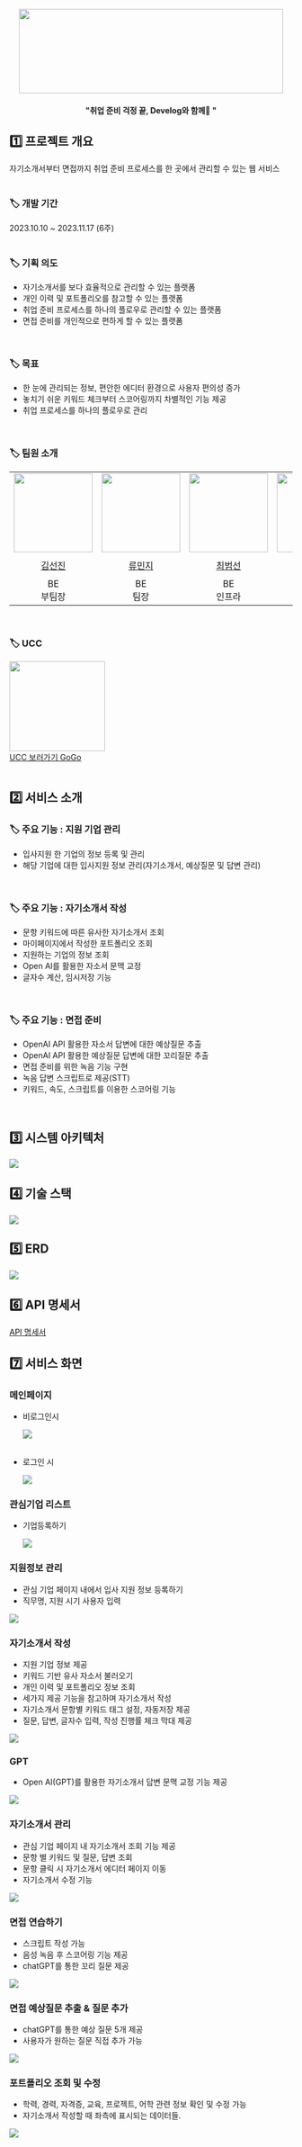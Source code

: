 <div align="center">
  <br />
<img src="etc/img/logo.png" width="470" height="150"/>
    <h4>"취업 준비 걱정 끝, Develog와 함께🎈 "</h4>
</div>

<h2>1️⃣ 프로젝트 개요</h2> 
자기소개서부터 면접까지 취업 준비 프로세스를 한 곳에서 관리할 수 있는 웹 서비스
<br />
<br />

### 🏷️ 개발 기간
2023.10.10 ~ 2023.11.17 (6주) 
<br />
<br />

### 🏷️ 기획 의도
- 자기소개서를 보다 효율적으로 관리할 수 있는 플랫폼
- 개인 이력 및 포트폴리오를 참고할 수 있는 플랫폼
- 취업 준비 프로세스를 하나의 플로우로 관리할 수 있는 플랫폼
- 면접 준비를 개인적으로 편하게 할 수 있는 플랫폼

<br />

### 🏷️ 목표
- 한 눈에 관리되는 정보, 편안한 에디터 환경으로 사용자 편의성 증가
- 놓치기 쉬운 키워드 체크부터 스코어링까지 차별적인 기능 제공
- 취업 프로세스를 하나의 플로우로 관리
<br />

### 🏷️ 팀원 소개
<div>
<table>
    <tr>
      <td height="140px" align="center"><a href="https://github.com/sunjinb"><img src="etc/img/Team선진.PNG" width="140px" /></a></td>
      <td height="140px" align="center"><a href="https://github.com/mxnzx"><img src="etc/img/Team민지.PNG" width="140px" /></a></td>
      <td height="140px" align="center"><a href="https://github.com/bmsnc"><img src="etc/img/Team범선.PNG" width="140px" /></a></td>
      <td height="140px" align="center"><a href="https://github.com/Sohyun043011"><img src="etc/img/Team소현.PNG" width="140px" /></a></td>
      <td height="140px" align="center"><a href="https://github.com/wldbs8241"><img src="etc/img/Team지윤.PNG" width="140px" /></a></td>
      <td height="140px" align="center"><a href="https://github.com/golddonge"><img src="etc/img/Team동민.PNG" width="140px" /></a></td>
    </tr>
    <tr>
        <td height="40px" align="center"><a href="https://github.com/sunjinb">김선진</a></td>
        <td height="40px" align="center"><a href="https://github.com/mxnzx">류민지</a></td>
        <td height="40px" align="center"><a href="https://github.com/bmsnc">최범선</a></td>
        <td height="40px" align="center"><a href="https://github.com/Sohyun043011">박소현</a></td>
        <td height="40px" align="center"><a href="https://github.com/wldbs8241">송지윤</a></td>
        <td height="40px" align="center"><a href="https://github.com/golddonge">신동민</a></td>
    </tr>
    <tr>
        <td height="40px" align="center">BE<br>부팀장</td>
        <td height="40px" align="center">BE<br>팀장</td>
        <td height="40px" align="center">BE<br>인프라</td>
        <td height="40px" align="center">FE<br>인프라</td>
        <td height="40px" align="center">FE<br>Jira/Git</td>
        <td height="40px" align="center">FE<br>UCC</td>
    </tr>
</table>
</div>
<br />


### 🏷️ UCC
<a href="https://github.com/Sohyun043011](https://www.youtube.com/watch?v=vzH0BbY1lxA" marginTop="0" height="150" ><img src="https://cdn-icons-png.flaticon.com/512/725/725300.png"  height="160" width="170" /><br />UCC 보러가기 GoGo </a>
<br />
<br />


<h2>2️⃣ 서비스 소개</h2> 

### 🏷️ 주요 기능 : 지원 기업 관리
- 입사지원 한 기업의 정보 등록 및 관리
- 해당 기업에 대한 입사지원 정보 관리(자기소개서, 예상질문 및 답변 관리) 
<br />

### 🏷️ 주요 기능 : 자기소개서 작성
- 문항 키워드에 따른 유사한 자기소개서 조회
- 마이페이지에서 작성한 포트폴리오 조회
- 지원하는 기업의 정보 조회
- Open AI를 활용한 자소서 문맥 교정
- 글자수 계산, 임시저장 기능
<br />

### 🏷️ 주요 기능 : 면접 준비
- OpenAI API 활용한 자소서 답변에 대한 예상질문 추출
- OpenAI API 활용한 예상질문 답변에 대한 꼬리질문 추출
- 면접 준비를 위한 녹음 기능 구현
- 녹음 답변 스크립트로 제공(STT)
- 키워드, 속도, 스크립트를 이용한 스코어링 기능
<br />

<h2>3️⃣ 시스템 아키텍처</h2> 
<img src="etc/img/시스템_아키텍처.png" />
<br />

<h2>4️⃣ 기술 스택</h2> 
<img src="etc/img/기술스택.png" />
<br />

<h2>5️⃣ ERD</h2> 
 <img src="etc/img/ERD.png" />
<br />

<h2>6️⃣ API 명세서</h2>
<a href="https://educated-horn-9ae.notion.site/c6f8f48adc6f4535ae402d06777fda74?v=e65a4a0f258c42d6aeca896e1439a565">API 명세서</a>
 <br />

<h2>7️⃣ 서비스 화면</h2> 


### 메인페이지
- 비로그인시
  
  <img src="etc/img/메인비로그인시.png" />
  <br />
  <br />
- 로그인 시
  
  <img src="etc/img/로그인시메인.gif" />

### 관심기업 리스트
- 기업등록하기
  
  <img src="etc/img/기업등록.gif" /> 

### 지원정보 관리
- 관심 기업 페이지 내에서 입사 지원 정보 등록하기
- 직무명, 지원 시기 사용자 입력

<img src="etc/img/지원정보등록.gif" />


### 자기소개서 작성 
- 지원 기업 정보 제공
- 키워드 기반 유사 자소서 불러오기
- 개인 이력 및 포트폴리오 정보 조회
- 세가지 제공 기능을 참고하며 자기소개서 작성
- 자기소개서 문항별 키워드 태그 설정, 자동저장 제공
- 질문, 답변, 글자수 입력, 작성 진행률 체크 막대 제공

<img src="etc/img/자기소개서.gif" />

### GPT
- Open AI(GPT)를 활용한 자기소개서 답변 문맥 교정 기능 제공

<img src="etc/img/gpt.gif" />

### 자기소개서 관리
- 관심 기업 페이지 내 자기소개서 조회 기능 제공
- 문항 별 키워드 및 질문, 답변 조회
- 문항 클릭 시 자기소개서 에디터 페이지 이동
- 자기소개서 수정 기능

<img src="etc/img/자기소개서조회및수정.gif" />



### 면접 연습하기

- 스크립트 작성 가능
- 음성 녹음 후 스코어링 기능 제공
- chatGPT를 통한 꼬리 질문 제공
<img src="etc/img/면접연습하기.gif" />



### 면접 예상질문 추출 & 질문 추가
- chatGPT를 통한 예상 질문 5개 제공
- 사용자가 원하는 질문 직접 추가 가능

<img src="etc/img/면접예상질문추출.gif" />


### 포트폴리오 조회 및 수정
- 학력, 경력, 자격증, 교육, 프로젝트, 어학 관련 정보 확인 및 수정 가능
- 자기소개서 작성할 때 좌측에 표시되는 데이터들.

<img src="etc/img/포트폴리오.gif" />
